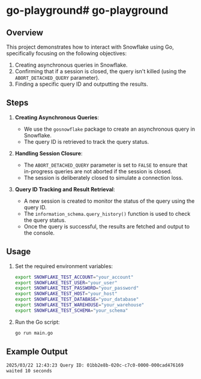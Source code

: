 # go-playground# go-playground

## Overview

This project demonstrates how to interact with Snowflake using Go, specifically focusing on the following objectives:

1. Creating asynchronous queries in Snowflake.
2. Confirming that if a session is closed, the query isn't killed (using the `ABORT_DETACHED_QUERY` parameter).
3. Finding a specific query ID and outputting the results.

## Steps

1. **Creating Asynchronous Queries**:
    - We use the `gosnowflake` package to create an asynchronous query in Snowflake.
    - The query ID is retrieved to track the query status.

2. **Handling Session Closure**:
    - The `ABORT_DETACHED_QUERY` parameter is set to `FALSE` to ensure that in-progress queries are not aborted if the session is closed.
    - The session is deliberately closed to simulate a connection loss.

3. **Query ID Tracking and Result Retrieval**:
    - A new session is created to monitor the status of the query using the query ID.
    - The `information_schema.query_history()` function is used to check the query status.
    - Once the query is successful, the results are fetched and output to the console.

## Usage

1. Set the required environment variables:
    ```sh
    export SNOWFLAKE_TEST_ACCOUNT="your_account"
    export SNOWFLAKE_TEST_USER="your_user"
    export SNOWFLAKE_TEST_PASSWORD="your_password"
    export SNOWFLAKE_TEST_HOST="your_host"
    export SNOWFLAKE_TEST_DATABASE="your_database"
    export SNOWFLAKE_TEST_WAREHOUSE="your_warehouse"
    export SNOWFLAKE_TEST_SCHEMA="your_schema"
    ```

2. Run the Go script:
    ```sh
    go run main.go
    ```

## Example Output

```sh
2025/03/22 12:43:23 Query ID: 01bb2e8b-020c-c7c0-0000-000cad476169
waited 10 seconds
```
